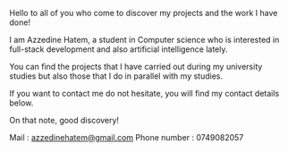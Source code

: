 Hello to all of you who come to discover my projects and the work I have done!

I am Azzedine Hatem, a student in Computer science who is interested in full-stack development and also artificial intelligence lately.

You can find the projects that I have carried out during my university studies but also those that I do in parallel with my studies.

If you want to contact me do not hesitate, you will find my contact details below.

On that note, good discovery!

Mail : azzedinehatem@gmail.com 
Phone number : 0749082057
